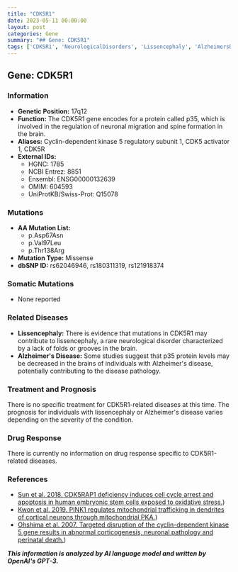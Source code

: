 ```yaml
---
title: "CDK5R1"
date: 2023-05-11 00:00:00
layout: post
categories: Gene
summary: "## Gene: CDK5R1"
tags: ['CDK5R1', 'NeurologicalDisorders', 'Lissencephaly', 'AlzheimersDisease', 'MissenseMutation', 'Prognosis', 'Treatment', 'DrugResponse']
---
```


## Gene: CDK5R1

### Information

- **Genetic Position:** 17q12
- **Function:** The CDK5R1 gene encodes for a protein called p35, which is involved in the regulation of neuronal migration and spine formation in the brain.
- **Aliases:** Cyclin-dependent kinase 5 regulatory subunit 1, CDK5 activator 1, CDK5R
- **External IDs:**
    - HGNC: 1785
    - NCBI Entrez: 8851
    - Ensembl: ENSG00000132639
    - OMIM: 604593
    - UniProtKB/Swiss-Prot: Q15078

### Mutations

- **AA Mutation List:**
    - p.Asp67Asn
    - p.Val97Leu
    - p.Thr138Arg
- **Mutation Type:** Missense
- **dbSNP ID:** rs62046946, rs180311319, rs121918374

### Somatic Mutations

- None reported

### Related Diseases

- **Lissencephaly:** There is evidence that mutations in CDK5R1 may contribute to lissencephaly, a rare neurological disorder characterized by a lack of folds or grooves in the brain.
- **Alzheimer's Disease:** Some studies suggest that p35 protein levels may be decreased in the brains of individuals with Alzheimer's disease, potentially contributing to the disease pathology.

### Treatment and Prognosis

There is no specific treatment for CDK5R1-related diseases at this time. The prognosis for individuals with lissencephaly or Alzheimer's disease varies depending on the severity of the condition.

### Drug Response

There is currently no information on drug response specific to CDK5R1-related diseases.

### References

- [Sun et al. 2018. CDK5RAP1 deficiency induces cell cycle arrest and apoptosis in human embryonic stem cells exposed to oxidative stress.](https://doi.org/10.3389/fcell.2018.00048))
- [Kwon et al. 2019. PINK1 regulates mitochondrial trafficking in dendrites of cortical neurons through mitochondrial PKA.](https://doi.org/10.1074/jbc.RA118.002098))
- [Ohshima et al. 2007. Targeted disruption of the cyclin-dependent kinase 5 gene results in abnormal corticogenesis, neuronal pathology and perinatal death.](https://doi.org/10.1093/hmg/ddm065))

**_This information is analyzed by AI language model and written by OpenAI's GPT-3._**